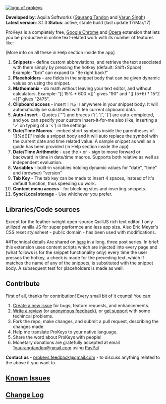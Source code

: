 [![logo of prokeys](http://s33.postimg.org/uoupgi05r/transparent_logo_narrow.png)](https://chrome.google.com/webstore/detail/prokeys/ekfnbpgmmeahnnlpjibofkobpdkifapn)

**Developed by**: Aquila Softworks ([Gaurang Tandon](https://github.com/GaurangTandon) and [Varun Singh](https://github.com/iWrote))  
**Latest version**: 3.1.3
**Status**: active, stable build (last update 17/Mar/17)

ProKeys is a completely free, [Google Chrome](https://chrome.google.com/webstore/detail/prokeys/ekfnbpgmmeahnnlpjibofkobpdkifapn) and [Opera](https://addons.opera.com/en/extensions/details/prokeys/?display=en) extension that lets you be productive in online text-related work with its number of features like:

[More info on all these in Help section inside the app]  
1. **Snippets** - define custom abbreviations, and retrieve the text associated with them simply by pressing the hotkey (default: Shift+Space). Example: "brb" can expand to "Be right back!"  
2. **Placeholders** - are fields in the snippet body that can be given dynamic values on using the snippet.  
3. **Mathomania** - do math without leaving your text editor, and without calculators. Example: "[[ 15% * 600 =]]" gives "90" and "[[ (5+6) * 15^2 =]]" gives "2475".  
4. **Clipboard access** - insert `[[%p]]` anywhere in your snippet body. It will automatically be substituted with teh current clipboard data.  
5. **Auto-Insert** - Quotes ('"') and braces ('(', '[', '{') are auto-completed, and you can specify your custom insert-it-for-me also (like, inserting a '>' on typing of a '<') in the settings.  
6. **Date/Time Macros** - embed short symbols inside the parentheses of '[[%d()]]' inside a snippet body and it will auto replace the symbol with the current date and time related value. A sample snippet as well as a guide has been provided (in Help section inside the app)   
7. **Date/Time Arithmetic** - use the `+` or `-` sign to move forward or backward in time in date/time macros. Supports both relative as well as independent evaluation.  
8. **Variables** - built-in variables holding dynamic values for "date", "time" and (browser) "version"  
9. **Tab Key** - The tab key can be made to insert 4 spaces, instead of it's default function, thus speeding up work.  
10. **Context menu access** - for blocking sites and inserting snippets.  
11. **Sync/Local storage** - Use whichever you prefer.

## Libraries/Code sources
Except for the feather-weight open-source QuillJS rich text editor, I only utilized vanilla JS for super performce and less app size. Also Eric Meyer's CSS reset stylesheet - public domain - has been used with modifications.

##Technical details
Are shared on [here](http://electricweb.org/chrome-extension-tutorial-snippets) in a long, three post series. In brief: this extension uses content scripts which are injected into every page and (what follows is for the snippet functionality only) every time the user presses the hotkey, a check is made for the preceding text, which if matches the name of any of the snippets, is substituted with the snippet body. A subsequent test for placeholders is made as well.

## Contribute

First of all, thanks for contribution! Every small bit of it counts! You can:

1. [Create a new issue](https://github.com/GaurangTandon/ProKeys/issues/new) for bugs, feature requests, and enhancements.
2. [Write a review](https://chrome.google.com/webstore/detail/prokeys/ekfnbpgmmeahnnlpjibofkobpdkifapn/reviews) (or [anonymous feedback](https://docs.google.com/forms/d/1DcwQB5vnNCH0pP_Y-wVvOF6gsI0gaXGPPngctb4tCdA/viewform?usp=send_form)), or [get support](https://chrome.google.com/webstore/detail/prokeys/ekfnbpgmmeahnnlpjibofkobpdkifapn/support) with some techincal problems.
3. Fork the repo, make changes, and submit a pull request, describing the changes made.
4. Help me translate ProKeys to your native language.
5. Share the word about ProKeys with people!
6. Monetary donations are gratefully accepted at email 1gaurangtandon@gmail.com using [PayPal](https://www.paypal.com/myaccount/transfer/buy)

**Contact us** - prokeys.feedback@gmail.com - to discuss anything related to the above if you want to.

## [Known Issues](https://docs.google.com/document/d/1_MHKm1jtpJCWgksfbUdufExRFlF81S-IuTz1Czu7gOI/edit?usp=sharing)

## [Change Log](https://github.com/GaurangTandon/ProKeys/blob/master/change_log.md)
